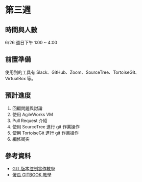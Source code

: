 # 第三週

## 時間與人數

6/26 週日下午 1:00 ~ 4:00

## 前置準備

使用到的工具有 Slack、GitHub、Zoom、SourceTree、TortoiseGit、VirtualBox 等。

## 預計進度

1. 回顧問題與討論
3. 使用 AgileWorks VM
4. Pull Request 介紹
5. 使用 SourceTree 進行 git 作業操作
6. 使用 TortoiseGit 進行 git 作業操作
7. 編修衝突

## 參考資料

* [GIT 版本控制實作教學](http://blog.pulipuli.info/2013/02/github-part3-git.html)
* [傻瓜 GITBOOK 教學](https://www.gitbook.com/book/zhuanghongkuan1/demo0115/details)
